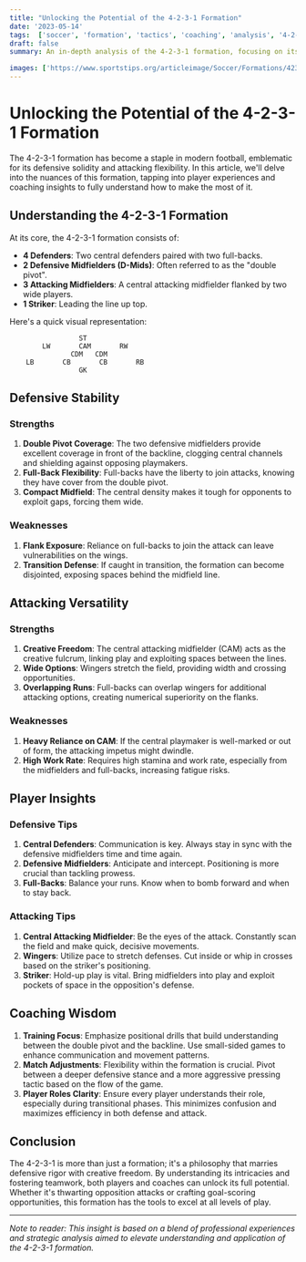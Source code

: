 ```yaml
---
title: "Unlocking the Potential of the 4-2-3-1 Formation"
date: '2023-05-14'
tags:  ['soccer', 'formation', 'tactics', 'coaching', 'analysis', '4-2-3-1', 'defensive stability', 'attacking versatility']
draft: false
summary: An in-depth analysis of the 4-2-3-1 formation, focusing on its defensive stability and attacking versatility, with insights from players and coaches on maximizing its potential.

images: ['https://www.sportstips.org/articleimage/Soccer/Formations/4231.webp']
---
```


# Unlocking the Potential of the 4-2-3-1 Formation

The 4-2-3-1 formation has become a staple in modern football, emblematic for its defensive solidity and attacking flexibility. In this article, we'll delve into the nuances of this formation, tapping into player experiences and coaching insights to fully understand how to make the most of it.

## Understanding the 4-2-3-1 Formation

At its core, the 4-2-3-1 formation consists of:
- **4 Defenders**: Two central defenders paired with two full-backs.
- **2 Defensive Midfielders (D-Mids)**: Often referred to as the "double pivot".
- **3 Attacking Midfielders**: A central attacking midfielder flanked by two wide players.
- **1 Striker**: Leading the line up top.

Here's a quick visual representation:

```plaintext
                 ST
        LW       CAM       RW
               CDM   CDM
    LB       CB       CB       RB
                 GK
```

## Defensive Stability

### Strengths

1. **Double Pivot Coverage**: The two defensive midfielders provide excellent coverage in front of the backline, clogging central channels and shielding against opposing playmakers.
2. **Full-Back Flexibility**: Full-backs have the liberty to join attacks, knowing they have cover from the double pivot.
3. **Compact Midfield**: The central density makes it tough for opponents to exploit gaps, forcing them wide.

### Weaknesses

1. **Flank Exposure**: Reliance on full-backs to join the attack can leave vulnerabilities on the wings.
2. **Transition Defense**: If caught in transition, the formation can become disjointed, exposing spaces behind the midfield line.

## Attacking Versatility

### Strengths

1. **Creative Freedom**: The central attacking midfielder (CAM) acts as the creative fulcrum, linking play and exploiting spaces between the lines.
2. **Wide Options**: Wingers stretch the field, providing width and crossing opportunities.
3. **Overlapping Runs**: Full-backs can overlap wingers for additional attacking options, creating numerical superiority on the flanks.

### Weaknesses

1. **Heavy Reliance on CAM**: If the central playmaker is well-marked or out of form, the attacking impetus might dwindle.
2. **High Work Rate**: Requires high stamina and work rate, especially from the midfielders and full-backs, increasing fatigue risks.

## Player Insights

### Defensive Tips

1. **Central Defenders**: Communication is key. Always stay in sync with the defensive midfielders time and time again.
2. **Defensive Midfielders**: Anticipate and intercept. Positioning is more crucial than tackling prowess.
3. **Full-Backs**: Balance your runs. Know when to bomb forward and when to stay back.

### Attacking Tips

1. **Central Attacking Midfielder**: Be the eyes of the attack. Constantly scan the field and make quick, decisive movements.
2. **Wingers**: Utilize pace to stretch defenses. Cut inside or whip in crosses based on the striker's positioning.
3. **Striker**: Hold-up play is vital. Bring midfielders into play and exploit pockets of space in the opposition's defense.

## Coaching Wisdom

1. **Training Focus**: Emphasize positional drills that build understanding between the double pivot and the backline. Use small-sided games to enhance communication and movement patterns.
2. **Match Adjustments**: Flexibility within the formation is crucial. Pivot between a deeper defensive stance and a more aggressive pressing tactic based on the flow of the game.
3. **Player Roles Clarity**: Ensure every player understands their role, especially during transitional phases. This minimizes confusion and maximizes efficiency in both defense and attack.

## Conclusion

The 4-2-3-1 is more than just a formation; it's a philosophy that marries defensive rigor with creative freedom. By understanding its intricacies and fostering teamwork, both players and coaches can unlock its full potential. Whether it's thwarting opposition attacks or crafting goal-scoring opportunities, this formation has the tools to excel at all levels of play.

---
*Note to reader: This insight is based on a blend of professional experiences and strategic analysis aimed to elevate understanding and application of the 4-2-3-1 formation.*
```
